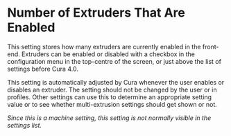 Number of Extruders That Are Enabled
====
This setting stores how many extruders are currently enabled in the front-end. Extruders can be enabled or disabled with a checkbox in the configuration menu in the top-centre of the screen, or just above the list of settings before Cura 4.0.

This setting is automatically adjusted by Cura whenever the user enables or disables an extruder. The setting should not be changed by the user or in profiles. Other settings can use this to determine an appropriate setting value or to see whether multi-extrusion settings should get shown or not.

*Since this is a machine setting, this setting is not normally visible in the settings list.*
